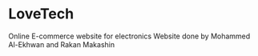 # LoveTech
Online E-commerce website for electronics
Website done by Mohammed Al-Ekhwan and Rakan Makashin
